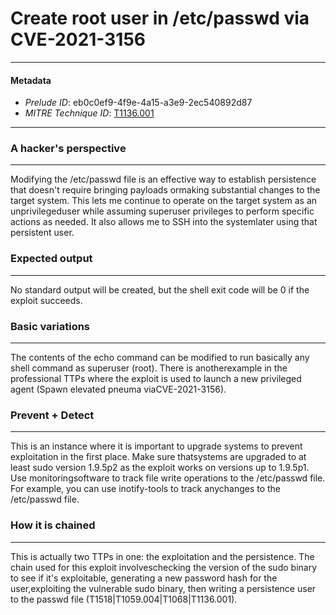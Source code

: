 
# Create root user in /etc/passwd via CVE-2021-3156

---

#### Metadata

- *Prelude ID*: eb0c0ef9-4f9e-4a15-a3e9-2ec540892d87
- *MITRE Technique ID*: [T1136.001](https://attack.mitre.org/techniques/T1136/001)

---

### A hacker's perspective

---

Modifying the /etc/passwd file is an effective way to establish persistence that doesn't require bringing payloads ormaking substantial changes to the target system. This lets me continue to operate on the target system as an unprivilegeduser while assuming superuser privileges to perform specific actions as needed. It also allows me to SSH into the systemlater using that persistent user.

### Expected output

---

No standard output will be created, but the shell exit code will be 0 if the exploit succeeds.

### Basic variations

---

The contents of the echo command can be modified to run basically any shell command as superuser (root). There is anotherexample in the professional TTPs where the exploit is used to launch a new privileged agent (Spawn elevated pneuma viaCVE-2021-3156).

### Prevent + Detect

---

This is an instance where it is important to upgrade systems to prevent exploitation in the first place. Make sure thatsystems are upgraded to at least sudo version 1.9.5p2 as the exploit works on versions up to 1.9.5p1. Use monitoringsoftware to track file write operations to the /etc/passwd file. For example, you can use inotify-tools to track anychanges to the /etc/passwd file.

### How it is chained

---

This is actually two TTPs in one: the exploitation and the persistence. The chain used for this exploit involveschecking the version of the sudo binary to see if it's exploitable, generating a new password hash for the user,exploiting the vulnerable sudo binary, then writing a persistence user to the passwd file (T1518|T1059.004|T1068|T1136.001).
